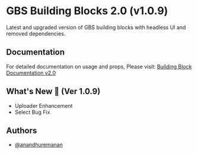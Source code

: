 # GBS Building Blocks 2.0 (v1.0.9)

Latest and upgraded version of GBS building blocks with headless UI and removed dependencies.

## Documentation

For detailed documentation on usage and props, Please visit: [Building Block Documentation v2.0](https://blackmax-designs.gitbook.io/building-block-v2.0)

## What's New 🎉 (Ver 1.0.9)

- Uploader Enhancement
- Select Bug Fix

## Authors

- [@anandhuremanan](https://www.github.com/anandhuremanan)
